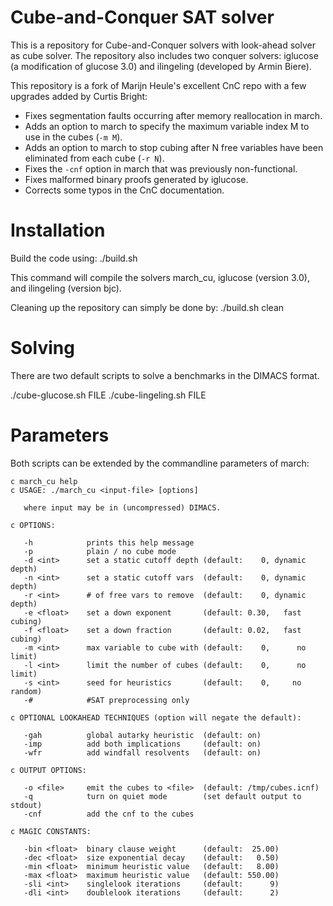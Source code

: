 Cube-and-Conquer SAT solver
===========================

This is a repository for Cube-and-Conquer solvers with look-ahead solver
as cube solver. The repository also includes two conquer solvers: 
iglucose (a modification of glucose 3.0) and ilingeling (developed by
Armin Biere).

This repository is a fork of Marijn Heule's excellent CnC repo with a few upgrades added by Curtis Bright:

* Fixes segmentation faults occurring after memory reallocation in march.
* Adds an option to march to specify the maximum variable index M to use in the cubes (`-m M`).
* Adds an option to march to stop cubing after N free variables have been eliminated from each cube (`-r N`).
* Fixes the `-cnf` option in march that was previously non-functional.
* Fixes malformed binary proofs generated by iglucose.
* Corrects some typos in the CnC documentation.

Installation
============

Build the code using: ./build.sh

This command will compile the solvers march_cu, iglucose (version 3.0), 
and ilingeling (version bjc). 

Cleaning up the repository can simply be done by: ./build.sh clean

Solving
=======

There are two default scripts to solve a benchmarks in the DIMACS format.

./cube-glucose.sh   FILE
./cube-lingeling.sh FILE


Parameters
==========

Both scripts can be extended by the commandline parameters of march:
```
c march_cu help
c USAGE: ./march_cu <input-file> [options]

   where input may be in (uncompressed) DIMACS.

c OPTIONS:

   -h            prints this help message
   -p            plain / no cube mode
   -d <int>      set a static cutoff depth (default:    0, dynamic depth)
   -n <int>      set a static cutoff vars  (default:    0, dynamic depth)
   -r <int>      # of free vars to remove  (default:    0, dynamic depth)
   -e <float>    set a down exponent       (default: 0.30,   fast cubing)
   -f <float>    set a down fraction       (default: 0.02,   fast cubing)
   -m <int>      max variable to cube with (default:    0,      no limit)
   -l <int>      limit the number of cubes (default:    0,      no limit)
   -s <int>      seed for heuristics       (default:    0,     no random)
   -#            #SAT preprocessing only

c OPTIONAL LOOKAHEAD TECHNIQUES (option will negate the default):

   -gah          global autarky heuristic  (default: on)
   -imp          add both implications     (default: on)
   -wfr          add windfall resolvents   (default: on)

c OUTPUT OPTIONS:

   -o <file>     emit the cubes to <file>  (default: /tmp/cubes.icnf)
   -q            turn on quiet mode        (set default output to stdout)
   -cnf          add the cnf to the cubes

c MAGIC CONSTANTS:

   -bin <float>  binary clause weight      (default:  25.00)
   -dec <float>  size exponential decay    (default:   0.50)
   -min <float>  minimum heuristic value   (default:   8.00)
   -max <float>  maximum heuristic value   (default: 550.00)
   -sli <int>    singlelook iterations     (default:      9)
   -dli <int>    doublelook iterations     (default:      2)
```
